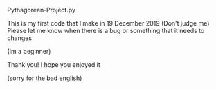 Pythagorean-Project.py





This is my first code that I make in 19 December 2019
(Don't judge me)
Please let me know when there is a bug or something
that it needs to changes

(Im a beginner)

Thank you! I hope you enjoyed it

(sorry for the bad english)
